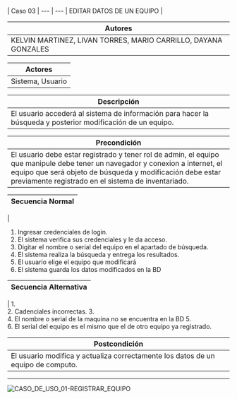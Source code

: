 
| Caso 03  |
--- | ---
| EDITAR DATOS DE UN EQUIPO |

| Autores  |
|--------|
| KELVIN MARTINEZ, LIVAN TORRES, MARIO CARRILLO, DAYANA GONZALES |

| Actores |
|---------|
| Sistema, Usuario  |

| Descripción |
|--------|
| El usuario accederá al sistema de información para hacer la búsqueda y posterior modificación de un equipo.  |

| Precondición |
|--------|
| El usuario debe estar registrado y tener rol de admin, el equipo que manipule debe tener un navegador y conexion a internet, el equipo que será objeto de búsqueda y modificación debe estar previamente registrado en el sistema de inventariado.  |

| Secuencia Normal|
|--------|
| 
1.	Ingresar credenciales de login.
2.	El sistema verifica sus credenciales y le da acceso.
3.	Digitar el nombre o serial del equipo en el apartado de búsqueda.
4.	El sistema realiza la búsqueda y entrega los resultados.
5.	El usuario elige el equipo que modificará
6.	El sistema guarda los datos modificados en la BD

 

| Secuencia Alternativa |
|--------|
| 
1.	
2.	Cadenciales incorrectas.
3.	
4.	El nombre o serial de la maquina no se encuentra en la BD
5.	 
6.	El serial del equipo es el mismo que el de otro equipo ya registrado.


| Postcondición |
|--------|
|El usuario modifica y actualiza correctamente los datos de un equipo de computo. |

----------


![CASO_DE_USO_01-REGISTRAR_EQUIPO](https://github.com/MERZIOX/NativApps/blob/master/UML/casos-de-usos-diagramas/CASO_DE_USO_03-EDITAR_DATOS_DE_UN_EQUIPO.jpeg?raw=true "CASO DE USO 01-REGISTRAR EQUIPO")
